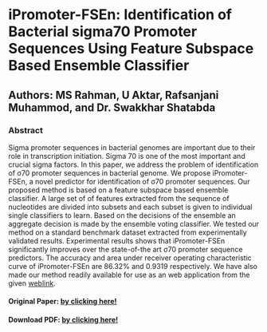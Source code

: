 # iPromoter-FSEn: Identification of Bacterial sigma70 Promoter Sequences Using Feature Subspace Based Ensemble Classifier

## Authors: MS Rahman, U Aktar, Rafsanjani Muhammod, and Dr. Swakkhar Shatabda

### Abstract
Sigma promoter sequences in bacterial genomes are important due to their role in transcription initiation. Sigma 70 is one of the most important and crucial sigma
factors. In this paper, we address the problem of identification of σ70 promoter sequences in bacterial genome. We propose iPromoter-FSEn, a novel predictor for
identification of σ70 promoter sequences. Our proposed method is based on a feature subspace based ensemble classifier. A large set of of features extracted from the
sequence of nucleotides are divided into subsets and each subset is given to individual single classifiers to learn. Based on the decisions of the ensemble an aggregate
decision is made by the ensemble voting classifier. We tested our method on a standard benchmark dataset extracted from experimentally validated results.
Experimental results shows that iPromoter-FSEn significantly improves over the state-of-the art σ70 promoter sequence predictors. The accuracy and area under
receiver operating characteristic curve of iPromoter-FSEn are 86.32% and 0.9319 respectively. We have also made our method readily available for use as an web
application from the given [weblink](http://ipromoterfsen.pythonanywhere.com/server).

#### Original Paper: [by clicking here!](https://www.sciencedirect.com/science/article/pii/S0888754318302593)
#### Download PDF: [by clicking here!](http://rafsanjani.pythonanywhere.com/static/Papers/iPromoter-FSEn.pdf)

